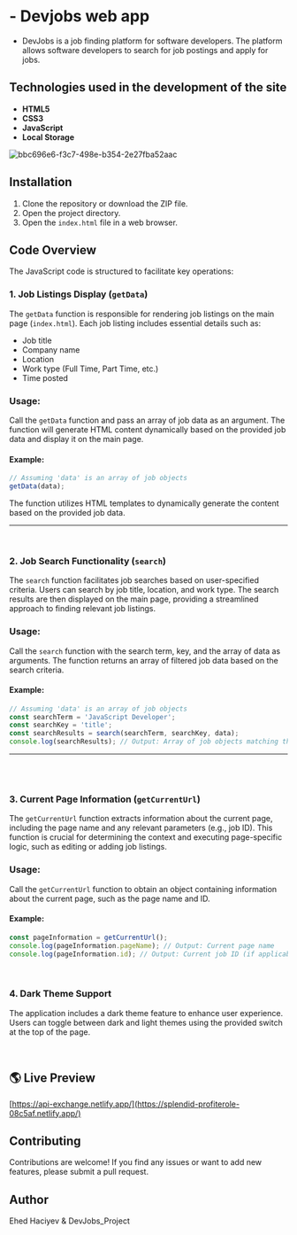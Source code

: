 # - Devjobs web app
* DevJobs is a job finding platform for software developers. The platform allows software developers to search for job postings and apply for jobs.

## Technologies used in the development of the site
- **HTML5**
- **CSS3**
- **JavaScript**
- **Local Storage**

![bbc696e6-f3c7-498e-b354-2e27fba52aac](https://github.com/haciyev13/DevJobs_Project-App/assets/121634384/5e76d587-a718-4ab1-958f-9b6af0cd5ec9)

## Installation

1. Clone the repository or download the ZIP file.
2. Open the project directory.
3. Open the `index.html` file in a web browser.


## Code Overview

The JavaScript code is structured to facilitate key operations:

### 1. Job Listings Display (`getData`)

The `getData` function is responsible for rendering job listings on the main page (`index.html`). Each job listing includes essential details such as:

- Job title
- Company name
- Location
- Work type (Full Time, Part Time, etc.)
- Time posted


### Usage:

Call the `getData` function and pass an array of job data as an argument. The function will generate HTML content dynamically based on the provided job data and display it on the main page.

#### Example:

```javascript
// Assuming 'data' is an array of job objects
getData(data);
```

The function utilizes HTML templates to dynamically generate the content based on the provided job data.

---
<br>


### 2. Job Search Functionality (`search`)

The `search` function facilitates job searches based on user-specified criteria. Users can search by job title, location, and work type. The search results are then displayed on the main page, providing a streamlined approach to finding relevant job listings.


### Usage:

Call the `search` function with the search term, key, and the array of data as arguments. The function returns an array of filtered job data based on the search criteria.

#### Example:

```javascript
// Assuming 'data' is an array of job objects
const searchTerm = 'JavaScript Developer';
const searchKey = 'title';
const searchResults = search(searchTerm, searchKey, data);
console.log(searchResults); // Output: Array of job objects matching the search criteria
```


---
<br>

<br>


### 3. Current Page Information (`getCurrentUrl`)

The `getCurrentUrl` function extracts information about the current page, including the page name and any relevant parameters (e.g., job ID). This function is crucial for determining the context and executing page-specific logic, such as editing or adding job listings.

### Usage:

Call the `getCurrentUrl` function to obtain an object containing information about the current page, such as the page name and ID.

#### Example:

```javascript
const pageInformation = getCurrentUrl();
console.log(pageInformation.pageName); // Output: Current page name
console.log(pageInformation.id); // Output: Current job ID (if applicable)
```
<br>




### 4. Dark Theme Support

The application includes a dark theme feature to enhance user experience. Users can toggle between dark and light themes using the provided switch at the top of the page.

<br>


## 🌎 Live Preview

[https://api-exchange.netlify.app/](https://splendid-profiterole-08c5af.netlify.app/)

## Contributing

Contributions are welcome! If you find any issues or want to add new features, please submit a pull request.

## Author

Ehed Haciyev & DevJobs_Project
